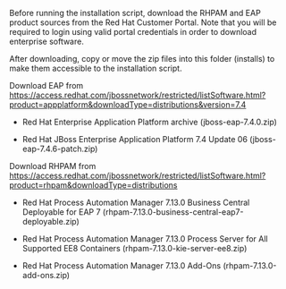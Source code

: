 Before running the installation script, download the RHPAM and EAP product sources from the Red Hat Customer Portal.
Note that you will be required to login using valid portal credentials in order to download enterprise software.

After downloading, copy or move the zip files into this folder (installs) to make them accessible to the installation script.


Download EAP from https://access.redhat.com/jbossnetwork/restricted/listSoftware.html?product=appplatform&downloadType=distributions&version=7.4

 * Red Hat Enterprise Application Platform archive 
   (jboss-eap-7.4.0.zip) 

 * Red Hat JBoss Enterprise Application Platform 7.4 Update 06 
   (jboss-eap-7.4.6-patch.zip)

Download RHPAM from https://access.redhat.com/jbossnetwork/restricted/listSoftware.html?product=rhpam&downloadType=distributions

 * Red Hat Process Automation Manager 7.13.0 Business Central Deployable for EAP 7 
   (rhpam-7.13.0-business-central-eap7-deployable.zip) 

 * Red Hat Process Automation Manager 7.13.0 Process Server for All Supported EE8 Containers 
   (rhpam-7.13.0-kie-server-ee8.zip)

 * Red Hat Process Automation Manager 7.13.0 Add-Ons 
   (rhpam-7.13.0-add-ons.zip) 
